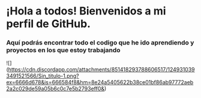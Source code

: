 # ¡Hola a todos! Bienvenidos a mi perfil de GitHub.

### Aquí podrás encontrar todo el codigo que he ido aprendiendo y proyectos en los que estoy trabajando

![] (https://cdn.discordapp.com/attachments/851418293788606517/1249310393491521566/Sin_titulo-1.png?ex=6666d678&is=666584f8&hm=8e24a5405622b38ce01bf86ab97772aeb2a2c029de59a05b6c0c7e5b2793eff0&)
